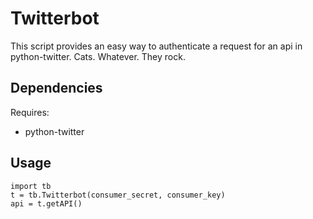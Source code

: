 # Twitterbot #

This script provides an easy way to authenticate a request for an api in python-twitter.
Cats. Whatever. They rock.

## Dependencies ##

Requires: 
* python-twitter

## Usage ##

    import tb
    t = tb.Twitterbot(consumer_secret, consumer_key)
    api = t.getAPI()
